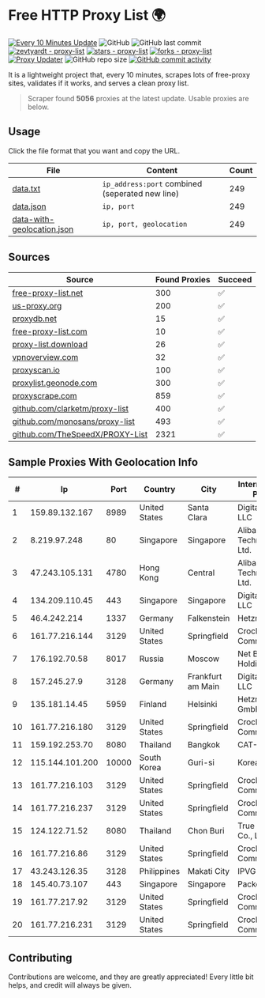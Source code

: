
# Free HTTP Proxy List 🌍

[![Every 10 Minutes Update](https://github.com/mertguvencli/http-proxy-list/actions/workflows/main.yml/badge.svg?branch=main)](https://github.com/mertguvencli/http-proxy-list/actions/workflows/main.yml)
![GitHub](https://img.shields.io/github/license/mertguvencli/http-proxy-list)
![GitHub last commit](https://img.shields.io/github/last-commit/mertguvencli/http-proxy-list)
[![zevtyardt - proxy-list](https://img.shields.io/static/v1?label=zevtyardt&message=proxy-list&color=blue&logo=github)](https://github.com/zevtyardt/proxy-list "Go to GitHub repo")
[![stars - proxy-list](https://img.shields.io/github/stars/zevtyardt/proxy-list?style=social)](https://github.com/zevtyardt/proxy-list)
[![forks - proxy-list](https://img.shields.io/github/forks/zevtyardt/proxy-list?style=social)](https://github.com/zevtyardt/proxy-list)
[![Proxy Updater](https://github.com/zevtyardt/proxy-list/workflows/Proxy%20Updater/badge.svg)](https://github.com/zevtyardt/proxy-list/actions?query=workflow:"Proxy+Updater")
![GitHub repo size](https://img.shields.io/github/repo-size/zevtyardt/proxy-list)
[![GitHub commit activity](https://img.shields.io/github/commit-activity/m/zevtyardt/proxy-list?logo=commits)](https://github.com/zevtyardt/proxy-list/commits/main)

It is a lightweight project that, every 10 minutes, scrapes lots of free-proxy sites, validates if it works, and serves a clean proxy list.

> Scraper found **5056** proxies at the latest update. Usable proxies are below.

## Usage

Click the file format that you want and copy the URL.

|File|Content|Count|
|----|-------|-----|
|[data.txt](https://raw.githubusercontent.com/mertguvencli/http-proxy-list/main/proxy-list/data.txt)|`ip_address:port` combined (seperated new line)|249|
|[data.json](https://raw.githubusercontent.com/mertguvencli/http-proxy-list/main/proxy-list/data.json)|`ip, port`|249|
|[data-with-geolocation.json](https://raw.githubusercontent.com/mertguvencli/http-proxy-list/main/proxy-list/data-with-geolocation.json)|`ip, port, geolocation`|249|

## Sources

|Source|Found Proxies|Succeed|
|------|-------------|-------|
|[free-proxy-list.net](https://free-proxy-list.net)|300|✅|
|[us-proxy.org](https://www.us-proxy.org)|200|✅|
|[proxydb.net](http://proxydb.net)|15|✅|
|[free-proxy-list.com](https://free-proxy-list.com/?page=&port=&type%5B%5D=http&type%5B%5D=https&up_time=0&search=Search)|10|✅|
|[proxy-list.download](https://www.proxy-list.download/HTTP)|26|✅|
|[vpnoverview.com](https://vpnoverview.com/privacy/anonymous-browsing/free-proxy-servers)|32|✅|
|[proxyscan.io](https://www.proxyscan.io)|100|✅|
|[proxylist.geonode.com](https://proxylist.geonode.com/api/proxy-list?limit=300&page=1&sort_by=lastChecked&sort_type=desc&protocols=http,https)|300|✅|
|[proxyscrape.com](https://api.proxyscrape.com/v2/?request=displayproxies&protocol=http&timeout=10000&country=all&ssl=all&anonymity=all)|859|✅|
|[github.com/clarketm/proxy-list](https://raw.githubusercontent.com/clarketm/proxy-list/master/proxy-list-raw.txt)|400|✅|
|[github.com/monosans/proxy-list](https://raw.githubusercontent.com/monosans/proxy-list/main/proxies/http.txt)|493|✅|
|[github.com/TheSpeedX/PROXY-List](https://raw.githubusercontent.com/TheSpeedX/PROXY-List/master/http.txt)|2321|✅|


## Sample Proxies With Geolocation Info

|#|Ip|Port|Country|City|Internet Service Provider|
|-|--|----|-------|----|-------------------------|
|1|159.89.132.167|8989|United States|Santa Clara|DigitalOcean, LLC|
|2|8.219.97.248|80|Singapore|Singapore|Alibaba (US) Technology Co., Ltd.|
|3|47.243.105.131|4780|Hong Kong|Central|Alibaba (US) Technology Co., Ltd.|
|4|134.209.110.45|443|Singapore|Singapore|DigitalOcean, LLC|
|5|46.4.242.214|1337|Germany|Falkenstein|Hetzner|
|6|161.77.216.144|3129|United States|Springfield|Crocker Communications|
|7|176.192.70.58|8017|Russia|Moscow|Net By Net Holding LLC|
|8|157.245.27.9|3128|Germany|Frankfurt am Main|DigitalOcean, LLC|
|9|135.181.14.45|5959|Finland|Helsinki|Hetzner Online GmbH|
|10|161.77.216.180|3129|United States|Springfield|Crocker Communications|
|11|159.192.253.70|8080|Thailand|Bangkok|CAT-BB|
|12|115.144.101.200|10000|South Korea|Guri-si|Korea Telecom|
|13|161.77.216.103|3129|United States|Springfield|Crocker Communications|
|14|161.77.216.237|3129|United States|Springfield|Crocker Communications|
|15|124.122.71.52|8080|Thailand|Chon Buri|True Internet Co., Ltd.|
|16|161.77.216.86|3129|United States|Springfield|Crocker Communications|
|17|43.243.126.35|3128|Philippines|Makati City|IPVG|
|18|145.40.73.107|443|Singapore|Singapore|Packet Host, Inc.|
|19|161.77.217.92|3129|United States|Springfield|Crocker Communications|
|20|161.77.216.231|3129|United States|Springfield|Crocker Communications|



## Contributing

Contributions are welcome, and they are greatly appreciated! Every
little bit helps, and credit will always be given.

